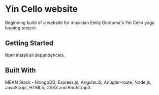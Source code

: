 # Yin Cello website
Beginning build of a website for musician Emily Dantuma's Yin Cello yoga looping project.

## Getting Started
Npm install all dependencies.

## Built With
MEAN Stack - MongoDB, Express.js, AngularJS, Anuglar-route, Node.js, JavaScript,
HTML5, CSS3 and Bootstrap3.
